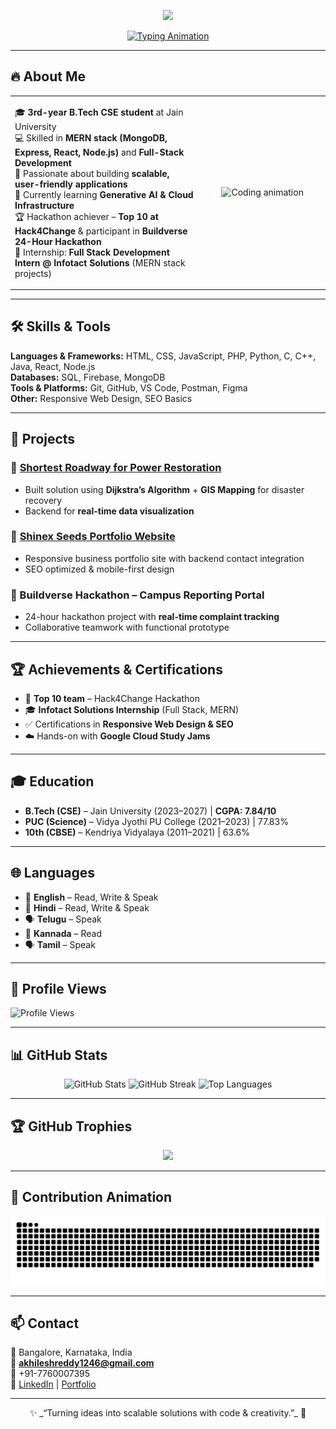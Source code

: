 <!-- Animated Header -->
<p align="center">
  <img src="https://capsule-render.vercel.app/api?type=waving&height=200&color=gradient&text=👋%20Hi,%20I'm%20Akhilesh%20Reddy&fontSize=40&fontAlignY=35&animation=twinkling&fontColor=ffffff" />
</p>

<!-- Typing Animation -->
<p align="center">
  <a href="https://git.io/typing-svg">
    <img src="https://readme-typing-svg.herokuapp.com?font=Fira+Code&size=24&duration=2500&pause=1000&color=14B8A6&center=true&vCenter=true&width=600&lines=🚀+Welcome+to+my+GitHub!;💻+Full+Stack+Developer;🌱+Exploring+AI+%26+Cloud;🤝+Open+to+collaborations" alt="Typing Animation" />
  </a>
</p>

---

## 🔥 About Me  

<table>
<tr>
<td width="60%" valign="top">

🎓 **3rd-year B.Tech CSE student** at Jain University  
💻 Skilled in **MERN stack (MongoDB, Express, React, Node.js)** and **Full-Stack Development**  
🚀 Passionate about building **scalable, user-friendly applications**  
🤖 Currently learning **Generative AI & Cloud Infrastructure**  
🏆 Hackathon achiever – **Top 10 at Hack4Change** & participant in **Buildverse 24-Hour Hackathon**  
💼 Internship: **Full Stack Development Intern @ Infotact Solutions** (MERN stack projects)  

</td>
<td width="40%" align="center">

<img src="https://raw.githubusercontent.com/abhisheknaiidu/abhisheknaiidu/master/code.gif" alt="Coding animation" width="300"/>

</td>
</tr>
</table>

---

## 🛠 Skills & Tools  

**Languages & Frameworks:** HTML, CSS, JavaScript, PHP, Python, C, C++, Java, React, Node.js  
**Databases:** SQL, Firebase, MongoDB  
**Tools & Platforms:** Git, GitHub, VS Code, Postman, Figma  
**Other:** Responsive Web Design, SEO Basics  

---

## 📂 Projects  

### 🔹 [Shortest Roadway for Power Restoration](https://github.com/akhilesh-reddy2005/Shortest-Roadway-for-Power-Restoration)  
- Built solution using **Dijkstra’s Algorithm** + **GIS Mapping** for disaster recovery  
- Backend for **real-time data visualization**  

### 🔹 [Shinex Seeds Portfolio Website](#)  
- Responsive business portfolio site with backend contact integration  
- SEO optimized & mobile-first design  

### 🔹 Buildverse Hackathon – Campus Reporting Portal  
- 24-hour hackathon project with **real-time complaint tracking**  
- Collaborative teamwork with functional prototype  

---

## 🏆 Achievements & Certifications  
- 🥇 **Top 10 team** – Hack4Change Hackathon  
- 🎓 **Infotact Solutions Internship** (Full Stack, MERN)  
- ✅ Certifications in **Responsive Web Design & SEO**  
- ☁️ Hands-on with **Google Cloud Study Jams**  

---

## 🎓 Education  
- **B.Tech (CSE)** – Jain University (2023–2027) | **CGPA: 7.84/10**  
- **PUC (Science)** – Vidya Jyothi PU College (2021–2023) | 77.83%  
- **10th (CBSE)** – Kendriya Vidyalaya (2011–2021) | 63.6%  

---

## 🌐 Languages  

- 🏅 **English** – Read, Write & Speak  
- 🏅 **Hindi** – Read, Write & Speak  
- 🗣 **Telugu** – Speak  
- 📖 **Kannada** – Read  
- 🗣 **Tamil** – Speak  

---

## 👀 Profile Views  
![Profile Views](https://komarev.com/ghpvc/?username=akhilesh-reddy2005&label=Profile%20Views&color=0e75b6&style=flat)

---

## 📊 GitHub Stats  

<p align="center">
  <img src="https://github-readme-stats.vercel.app/api?username=akhilesh-reddy2005&show_icons=true&theme=tokyonight&hide_border=true&border_radius=15" height="180" alt="GitHub Stats"/>
  <img src="https://github-readme-streak-stats.herokuapp.com/?user=akhilesh-reddy2005&theme=tokyonight&hide_border=true&border_radius=15" height="180" alt="GitHub Streak"/>
  <img src="https://github-readme-stats.vercel.app/api/top-langs/?username=akhilesh-reddy2005&layout=compact&theme=tokyonight&hide_border=true&border_radius=15" height="180" alt="Top Languages"/>
</p>

---

## 🏆 GitHub Trophies  
<p align="center">
  <img src="https://github-profile-trophy.vercel.app/?username=akhilesh-reddy2005&theme=algolia&no-frame=true&margin-w=15&margin-h=15" />
</p>

---

## 🐍 Contribution Animation  
<p align="center">
  <img src="https://raw.githubusercontent.com/Platane/snk/output/github-contribution-grid-snake.svg" alt="snake animation"/>
</p>

---

## 📫 Contact  
📍 Bangalore, Karnataka, India  
📧 **akhileshreddy1246@gmail.com**  
📱 +91-7760007395  
🔗 [LinkedIn](https://www.linkedin.com/in/akhilesh-reddy-612580292/) | [Portfolio](https://akhilesh-portfolio-taupe.vercel.app/)  

---

<p align="center">
  ✨ _“Turning ideas into scalable solutions with code & creativity.”_ 🚀
</p>
